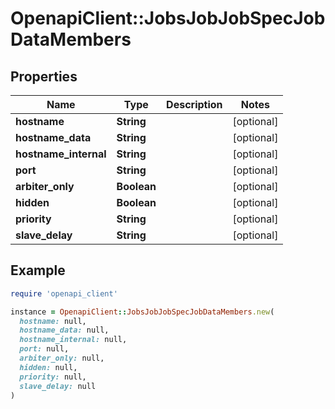 # OpenapiClient::JobsJobJobSpecJobDataMembers

## Properties

| Name | Type | Description | Notes |
| ---- | ---- | ----------- | ----- |
| **hostname** | **String** |  | [optional] |
| **hostname_data** | **String** |  | [optional] |
| **hostname_internal** | **String** |  | [optional] |
| **port** | **String** |  | [optional] |
| **arbiter_only** | **Boolean** |  | [optional] |
| **hidden** | **Boolean** |  | [optional] |
| **priority** | **String** |  | [optional] |
| **slave_delay** | **String** |  | [optional] |

## Example

```ruby
require 'openapi_client'

instance = OpenapiClient::JobsJobJobSpecJobDataMembers.new(
  hostname: null,
  hostname_data: null,
  hostname_internal: null,
  port: null,
  arbiter_only: null,
  hidden: null,
  priority: null,
  slave_delay: null
)
```

